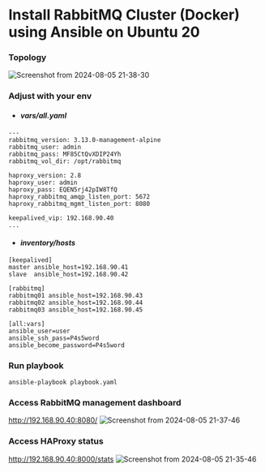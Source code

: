 # Install RabbitMQ Cluster (Docker) using Ansible on Ubuntu 20
### Topology
![Screenshot from 2024-08-05 21-38-30](https://github.com/user-attachments/assets/3be31347-582b-4fe0-a6c2-d9921c4b7117)
### Adjust with your env
- #### <i> vars/all.yaml </i>
```
---
rabbitmq_version: 3.13.0-management-alpine
rabbitmq_user: admin
rabbitmq_pass: MF85CtQvXDIP24Yh
rabbitmq_vol_dir: /opt/rabbitmq

haproxy_version: 2.8
haproxy_user: admin
haproxy_pass: EQEN5rj42pIW8TfQ
haproxy_rabbitmq_amqp_listen_port: 5672
haproxy_rabbitmq_mgmt_listen_port: 8080

keepalived_vip: 192.168.90.40
...
```
- #### <i> inventory/hosts </i>
```
[keepalived]
master ansible_host=192.168.90.41
slave  ansible_host=192.168.90.42

[rabbitmq]
rabbitmq01 ansible_host=192.168.90.43
rabbitmq02 ansible_host=192.168.90.44
rabbitmq03 ansible_host=192.168.90.45

[all:vars]
ansible_user=user
ansible_ssh_pass=P4s5word
ansible_become_password=P4s5word
```
### Run playbook
```
ansible-playbook playbook.yaml
```
### Access RabbitMQ management dashboard
http://192.168.90.40:8080/
![Screenshot from 2024-08-05 21-37-46](https://github.com/user-attachments/assets/f5606d09-c076-41e6-8138-47dfe333699f)

### Access HAProxy status
http://192.168.90.40:8000/stats
![Screenshot from 2024-08-05 21-35-46](https://github.com/user-attachments/assets/c1342daf-627d-410a-9926-6cfb67f7a608)

